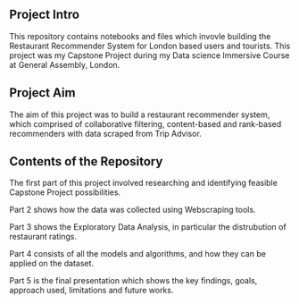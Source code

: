 ## Project Intro

This repository contains notebooks and files which invovle building the Restaurant Recommender System for London based users and tourists. This project was my Capstone Project during my Data science Immersive Course at General Assembly, London.

## Project Aim

The aim of this project was to build a restaurant recommender system, which comprised of collaborative filtering, content-based and rank-based recommenders with data scraped from Trip Advisor.

## Contents of the Repository

The first part of this project involved researching and identifying feasible Capstone Project possibilities.

Part 2 shows how the data was collected using Webscraping tools.

Part 3 shows the Exploratory Data Analysis, in particular the distrubution of restaurant ratings.

Part 4 consists of all the models and algorithms, and how they can be applied on the dataset.

Part 5 is the final presentation which shows the key findings, goals, approach used, limitations and future works.


